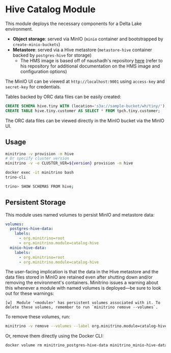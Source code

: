 # Hive Catalog Module

This module deploys the necessary components for a Delta Lake environment.

- **Object storage**: served via MinIO (`minio` container and bootstrapped by
  `create-minio-buckets`)
- **Metastore**: served via a Hive metastore (`metastore-hive` container backed
  by `postgres-hive` for storage)
  - The HMS image is based off of naushadh's repository
    [here](https://github.com/naushadh/hive-metastore) (refer to his repository
    for additional documentation on the HMS image and configuration options)

The MinIO UI can be viewed at `http://localhost:9001` using `access-key` and
`secret-key` for credentials.

Tables backed by ORC data files can be easily created:

```sql
CREATE SCHEMA hive.tiny WITH (location='s3a://sample-bucket/wh/tiny/');
CREATE TABLE hive.tiny.customer AS SELECT * FROM tpch.tiny.customer;
```

The ORC data files can be viewed directly in the MinIO bucket via the MinIO UI.

## Usage

```sh
minitrino -v provision -m hive
# Or specify cluster version
minitrino -v -e CLUSTER_VER=${version} provision -m hive

docker exec -it minitrino bash 
trino-cli

trino> SHOW SCHEMAS FROM hive;
```

## Persistent Storage

This module uses named volumes to persist MinIO and metastore data:

```yaml
volumes:
  postgres-hive-data:
    labels:
      - org.minitrino=root
      - org.minitrino.module=catalog-hive
  minio-hive-data:
    labels:
      - org.minitrino=root
      - org.minitrino.module=catalog-hive
```

The user-facing implication is that the data in the Hive metastore and the data
files stored in MinIO are retained even after shutting down and/or removing the
environment's containers. Minitrino issues a warning about this whenever a
module with named volumes is deployed––be sure to look out for these warnings:

```log
[w]  Module '<module>' has persistent volumes associated with it. To delete these volumes, remember to run `minitrino remove --volumes`.
```

To remove these volumes, run:

```sh
minitrino -v remove --volumes --label org.minitrino.module=catalog-hive
```

Or, remove them directly using the Docker CLI:

```sh
docker volume rm minitrino_postgres-hive-data minitrino_minio-hive-data
```
